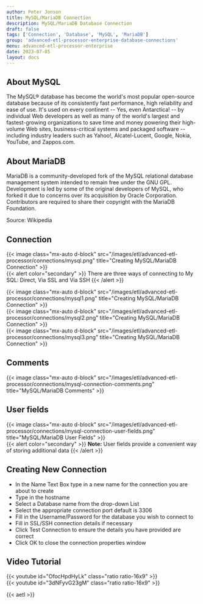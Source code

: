 ```yaml
---
author: Peter Jonson
title: MySQL/MariaDB Connection
description: MySQL/MariaDB Database Connection
draft: false
tags: ['Connection', 'Database', 'MySQL', 'MariaDB']
group: 'advanced-etl-processor-enterprise-database-connections'
menu: advanced-etl-processor-enterprise
date: 2023-07-05
layout: docs
---
```


## About MySQL

The MySQL® database has become the world's most popular open-source database because of its consistently fast performance, high reliability and ease of use. It's used on every continent -- Yes, even Antarctica! -- by individual Web developers as well as many of the world's largest and fastest-growing organizations to save time and money powering their high-volume Web sites, business-critical systems and packaged software -- including industry leaders such as Yahoo!, Alcatel-Lucent, Google, Nokia, YouTube, and Zappos.com.

## About MariaDB

MariaDB is a community-developed fork of the MySQL relational database management system intended to remain free under the GNU GPL. Development is led by some of the original developers of MySQL, who forked it due to concerns over its acquisition by Oracle Corporation. Contributors are required to share their copyright with the MariaDB Foundation.

Source: Wikipedia

## Connection

{{< image class="mx-auto d-block" src="/images/etl/advanced-etl-processor/connections/mysql.png" title="Creating MySQL/MariaDB Connection" >}}
\
{{< alert color="secondary" >}}
There are three ways of connecting to My SQL: Direct, Via SSL and Via SSH
{{< /alert >}}

{{< image class="mx-auto d-block" src="/images/etl/advanced-etl-processor/connections/mysql1.png" title="Creating MySQL/MariaDB Connection" >}}
\
{{< image class="mx-auto d-block" src="/images/etl/advanced-etl-processor/connections/mysql2.png" title="Creating MySQL/MariaDB Connection" >}}
\
{{< image class="mx-auto d-block" src="/images/etl/advanced-etl-processor/connections/mysql3.png" title="Creating MySQL/MariaDB Connection" >}}

## Comments

{{< image class="mx-auto d-block"  src="/images/etl/advanced-etl-processor/connections/mysql-connection-comments.png" title="MySQL/MariaDB Comments" >}}

## User fields

{{< image class="mx-auto d-block"  src="/images/etl/advanced-etl-processor/connections/mysql-connection-user-fields.png" title="MySQL/MariaDB User Fields" >}}
\
{{< alert color="secondary" >}}
**Note:** User fields provide a convenient way of storing additional data
{{< /alert >}}

## Creating New Connection

- In the Name Text Box type in a new name for the connection you are about to create
- Type in the hostname
- Select a Database name from the drop-down List
- Select the appropriate connection port default is 3306
- Fill in the Username/Password for the database you wish to connect to
- Fill in SSL/SSH connection details if necessary
- Click Test Connection to ensure the details you have provided are correct
- Click OK to close the connection properties window

## Video Tutorial

{{< youtube id="OfocHpdHyLk" class="ratio ratio-16x9" >}}
\
{{< youtube id="3dNFyvG23gM" class="ratio ratio-16x9" >}}

{{< aetl >}}
